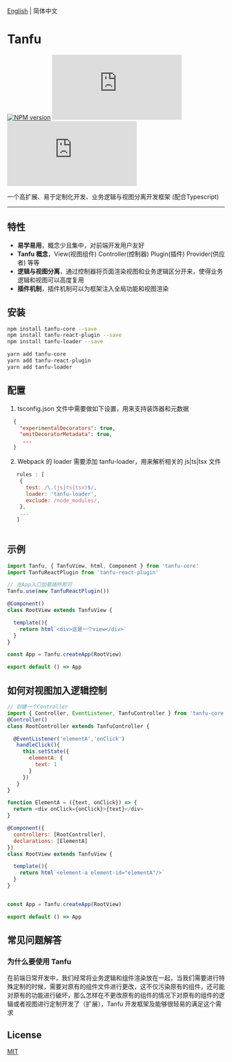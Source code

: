 [English](./README.md) | 简体中文

# Tanfu


[![NPM version](https://img.shields.io/npm/v/tanfu-core?label=npm)](https://github.com/Leman-li/tanfu.js)
[![NPM Stars](https://img.shields.io/github/stars/Leman-li/tanfu.js)](https://github.com/Leman-li/tanfu.js)
[![LICENSE](https://img.shields.io/github/license/Leman-li/tanfu.js?logo=MIT)](https://github.com/Leman-li/tanfu.js)

一个高扩展、易于定制化开发、业务逻辑与视图分离开发框架 (配合Typescript)

---

## 特性

* **易学易用**，概念少且集中，对前端开发用户友好
* **Tanfu 概念**，View(视图组件) Controller(控制器) Plugin(插件) Provider(供应者)  等等
* **逻辑与视图分离**，通过控制器将页面渲染视图和业务逻辑区分开来，使得业务逻辑和视图可以高度复用
* **插件机制**，插件机制可以为框架注入全局功能和视图渲染

## 安装

```bash
npm install tanfu-core --save
npm install tanfu-react-plugin --save
npm install tanfu-loader --save
```

```bash
yarn add tanfu-core
yarn add tanfu-react-plugin
yarn add tanfu-loader
```

## 配置

1. tsconfig.json 文件中需要做如下设置，用来支持装饰器和元数据

```json
  {
    "experimentalDecorators": true,
    "emitDecoratorMetadata": true,
     ...
  }
```
2. Webpack 的 loader 需要添加 tanfu-loader，用来解析相关的 js|ts|tsx 文件

```js
   rules : [
    {
      test: /\.(js|ts|tsx)$/,
      loader: 'tanfu-loader',
      exclude: /node_modules/,
    },
    ...
   ]
  
```


## 示例

```jsx
import Tanfu, { TanfuView, html, Component } from 'tanfu-core'
import TanfuReactPlugin from 'tanfu-react-plugin'

// 在App入口加载插件即可
Tanfu.use(new TanfuReactPlugin())

@Component()
class RootView extends TanfuView {

  template(){
    return html`<div>这是一个view</div>`
  }
}

const App = Tanfu.createApp(RootView)

export default () => App


```

## 如何对视图加入逻辑控制

```js
// 创建一个Controller
import { Controller, EventListener, TanfuController } from 'tanfu-core'
@Controller()
class RootController extends TanfuController {

  @EventListener('elementA','onClick')
   handleClick(){
     this.setState({
       elementA: {
         text: 1
       }
     })
   }
}

function ElementA = ({text, onClick}) => {
  return <div onClick={onClick}>{text}</div>
}

@Component({
  controllers: [RootController],
  declarations: [ElementA]
})
class RootView extends TanfuView {

  template(){
    return html`<element-a element-id="elementA"/>`
  }
}


const App = Tanfu.createApp(RootView)

export default () => App

```



## 常见问题解答

### 为什么要使用 Tanfu

在前端日常开发中，我们经常将业务逻辑和组件渲染放在一起，当我们需要进行特殊定制的时候，需要对原有的组件文件进行更改，这不仅污染原有的组件，还可能对原有的功能进行破坏，那么怎样在不更改原有的组件的情况下对原有的组件的逻辑或者视图进行定制开发了（扩展），Tanfu 开发框架及能够很轻易的满足这个需求

## License

[MIT](https://tldrlegal.com/license/mit-license)
